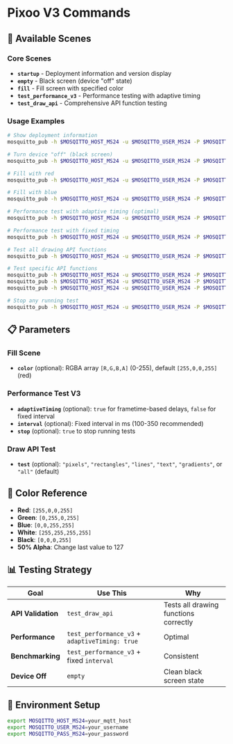 # Pixoo V3 Commands

## 🎯 Available Scenes

### Core Scenes

- **`startup`** - Deployment information and version display
- **`empty`** - Black screen (device "off" state)
- **`fill`** - Fill screen with specified color
- **`test_performance_v3`** - Performance testing with adaptive timing
- **`test_draw_api`** - Comprehensive API function testing

### Usage Examples

```bash
# Show deployment information
mosquitto_pub -h $MOSQITTO_HOST_MS24 -u $MOSQITTO_USER_MS24 -P $MOSQITTO_PASS_MS24 -t "pixoo/192.168.1.159/state/upd" -m '{"scene":"startup"}'

# Turn device "off" (black screen)
mosquitto_pub -h $MOSQITTO_HOST_MS24 -u $MOSQITTO_USER_MS24 -P $MOSQITTO_PASS_MS24 -t "pixoo/192.168.1.159/state/upd" -m '{"scene":"empty"}'

# Fill with red
mosquitto_pub -h $MOSQITTO_HOST_MS24 -u $MOSQITTO_USER_MS24 -P $MOSQITTO_PASS_MS24 -t "pixoo/192.168.1.159/state/upd" -m '{"scene":"fill","color":[255,0,0,255]}'

# Fill with blue
mosquitto_pub -h $MOSQITTO_HOST_MS24 -u $MOSQITTO_USER_MS24 -P $MOSQITTO_PASS_MS24 -t "pixoo/192.168.1.159/state/upd" -m '{"scene":"fill","color":[0,0,255,255]}'

# Performance test with adaptive timing (optimal)
mosquitto_pub -h $MOSQITTO_HOST_MS24 -u $MOSQITTO_USER_MS24 -P $MOSQITTO_PASS_MS24 -t "pixoo/192.168.1.159/state/upd" -m '{"scene":"test_performance_v3","adaptiveTiming":true}'

# Performance test with fixed timing
mosquitto_pub -h $MOSQITTO_HOST_MS24 -u $MOSQITTO_USER_MS24 -P $MOSQITTO_PASS_MS24 -t "pixoo/192.168.1.159/state/upd" -m '{"scene":"test_performance_v3","interval":200}'

# Test all drawing API functions
mosquitto_pub -h $MOSQITTO_HOST_MS24 -u $MOSQITTO_USER_MS24 -P $MOSQITTO_PASS_MS24 -t "pixoo/192.168.1.159/state/upd" -m '{"scene":"test_draw_api"}'

# Test specific API functions
mosquitto_pub -h $MOSQITTO_HOST_MS24 -u $MOSQITTO_USER_MS24 -P $MOSQITTO_PASS_MS24 -t "pixoo/192.168.1.159/state/upd" -m '{"scene":"test_draw_api","test":"pixels"}'
mosquitto_pub -h $MOSQITTO_HOST_MS24 -u $MOSQITTO_USER_MS24 -P $MOSQITTO_PASS_MS24 -t "pixoo/192.168.1.159/state/upd" -m '{"scene":"test_draw_api","test":"rectangles"}'
mosquitto_pub -h $MOSQITTO_HOST_MS24 -u $MOSQITTO_USER_MS24 -P $MOSQITTO_PASS_MS24 -t "pixoo/192.168.1.159/state/upd" -m '{"scene":"test_draw_api","test":"text"}'

# Stop any running test
mosquitto_pub -h $MOSQITTO_HOST_MS24 -u $MOSQITTO_USER_MS24 -P $MOSQITTO_PASS_MS24 -t "pixoo/192.168.1.159/state/upd" -m '{"scene":"test_performance_v3","stop":true}'
```

## 📋 Parameters

### Fill Scene

- **`color`** (optional): RGBA array `[R,G,B,A]` (0-255), default
  `[255,0,0,255]` (red)

### Performance Test V3

- **`adaptiveTiming`** (optional): `true` for frametime-based delays,
  `false` for fixed interval
- **`interval`** (optional): Fixed interval in ms (100-350 recommended)
- **`stop`** (optional): `true` to stop running tests

### Draw API Test

- **`test`** (optional): `"pixels"`, `"rectangles"`, `"lines"`, `"text"`, `"gradients"`,
  or `"all"` (default)

## 🎨 Color Reference

- **Red**: `[255,0,0,255]`
- **Green**: `[0,255,0,255]`
- **Blue**: `[0,0,255,255]`
- **White**: `[255,255,255,255]`
- **Black**: `[0,0,0,255]`
- **50% Alpha**: Change last value to 127

## 📊 Testing Strategy

| **Goal**           | **Use This**                                   | **Why**                               |
| ------------------ | ---------------------------------------------- | ------------------------------------- |
| **API Validation** | `test_draw_api`                                | Tests all drawing functions correctly |
| **Performance**    | `test_performance_v3` + `adaptiveTiming: true` | Optimal                               |
| **Benchmarking**   | `test_performance_v3` + fixed `interval`       | Consistent                            |
| **Device Off**     | `empty`                                        | Clean black screen state              |

## 🔧 Environment Setup

```bash
export MOSQITTO_HOST_MS24=your_mqtt_host
export MOSQITTO_USER_MS24=your_username
export MOSQITTO_PASS_MS24=your_password
```
